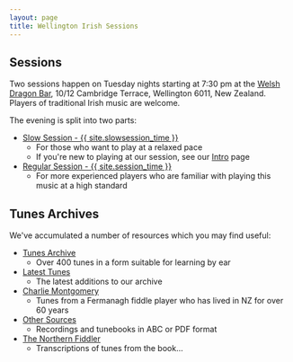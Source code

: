 ```yaml
---
layout: page
title: Wellington Irish Sessions
---
```

## Sessions

Two sessions happen on Tuesday nights starting at 7:30 pm at the <a href="/dragon/">Welsh Dragon Bar</a>, 10/12 Cambridge Terrace, Wellington 6011, New Zealand. Players of traditional Irish music are welcome.

The evening is split into two parts:

* <a href="/slowsession/">Slow Session - {{ site.slowsession_time }}</a>
  * For those who want to play at a relaxed pace
  * If you're new to playing at our session, see our <a href="/intro-to-slowsession">Intro</a> page
* <a href="/regularsession/">Regular Session - {{ site.session_time }}</a>
  * For more experienced players who are familiar with playing this music at a high standard

## Tunes Archives

We've accumulated a number of resources which you may find useful:

* <a href="/tunes_archive/">Tunes Archive</a>
  * Over 400 tunes in a form suitable for learning by ear
* <a href="/latest/">Latest Tunes</a>
  * The latest additions to our archive
* <a href="/charlie_montgomery/">Charlie Montgomery</a>
  * Tunes from a Fermanagh fiddle player who has lived in NZ for over 60 years
* <a href="/other_sources/">Other Sources</a>
  * Recordings and tunebooks in ABC or PDF format
* <a href="/northernfiddler">The Northern Fiddler</a>
  * Transcriptions of tunes from the book...
